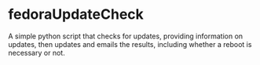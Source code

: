 # fedoraUpdateCheck
A simple python script that checks for updates, providing information on updates, then updates and emails the results, including whether a reboot is necessary or not.

